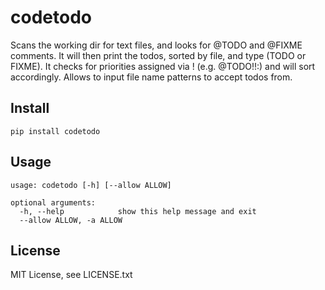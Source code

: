 # codetodo

Scans the working dir for text files, and looks for @TODO and @FIXME comments.
It will then print the todos, sorted by file, and type (TODO or FIXME).
It checks for priorities assigned via ! (e.g. @TODO!!:) and will sort accordingly.
Allows to input file name patterns to accept todos from.

## Install
```
pip install codetodo
```

## Usage
```
usage: codetodo [-h] [--allow ALLOW]

optional arguments:
  -h, --help            show this help message and exit
  --allow ALLOW, -a ALLOW
```

## License
MIT License, see LICENSE.txt
